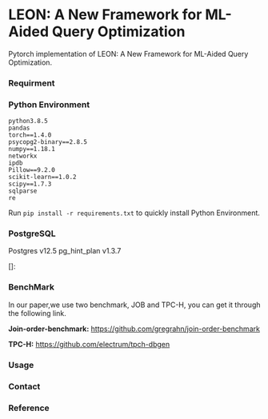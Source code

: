 # LEON: A New Framework for ML-Aided Query Optimization

Pytorch implementation of LEON: A New Framework for ML-Aided Query Optimization.

### Requirment

### Python Environment

```
python3.8.5
pandas
torch==1.4.0
psycopg2-binary==2.8.5
numpy==1.18.1
networkx
ipdb
Pillow==9.2.0
scikit-learn==1.0.2
scipy==1.7.3
sqlparse
re
```

Run `pip install -r requirements.txt`  to quickly install Python Environment.

### PostgreSQL 

Postgres v12.5
pg_hint_plan v1.3.7



[]: 

### BenchMark

In our paper,we use two benchmark, JOB and TPC-H, you can get it through the following link.

**Join-order-benchmark:** 	https://github.com/gregrahn/join-order-benchmark

**TPC-H:**  https://github.com/electrum/tpch-dbgen



### Usage

### Contact



### Reference
